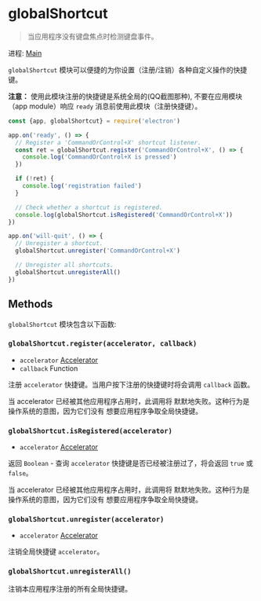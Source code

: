 # globalShortcut

> 当应用程序没有键盘焦点时检测键盘事件。

进程: [Main](../glossary.md#main-process)

`globalShortcut` 模块可以便捷的为你设置（注册/注销）各种自定义操作的快捷键。

**注意：** 使用此模块注册的快捷键是系统全局的(QQ截图那种), 不要在应用模块（app module）响应 `ready`
消息前使用此模块（注册快捷键）。

```javascript
const {app, globalShortcut} = require('electron')

app.on('ready', () => {
  // Register a 'CommandOrControl+X' shortcut listener.
  const ret = globalShortcut.register('CommandOrControl+X', () => {
    console.log('CommandOrControl+X is pressed')
  })

  if (!ret) {
    console.log('registration failed')
  }

  // Check whether a shortcut is registered.
  console.log(globalShortcut.isRegistered('CommandOrControl+X'))
})

app.on('will-quit', () => {
  // Unregister a shortcut.
  globalShortcut.unregister('CommandOrControl+X')

  // Unregister all shortcuts.
  globalShortcut.unregisterAll()
})
```

## Methods

`globalShortcut` 模块包含以下函数:

### `globalShortcut.register(accelerator, callback)`

* `accelerator` [Accelerator](accelerator.md)
* `callback` Function

注册 `accelerator` 快捷键。当用户按下注册的快捷键时将会调用 `callback` 函数。

当 accelerator 已经被其他应用程序占用时，此调用将
默默地失败。这种行为是操作系统的意图，因为它们没有
想要应用程序争取全局快捷键。

### `globalShortcut.isRegistered(accelerator)`

* `accelerator` [Accelerator](accelerator.md)

返回 `Boolean` - 查询 `accelerator` 快捷键是否已经被注册过了，将会返回 `true` 或 `false`。

当 accelerator 已经被其他应用程序占用时，此调用将
默默地失败。这种行为是操作系统的意图，因为它们没有
想要应用程序争取全局快捷键。

### `globalShortcut.unregister(accelerator)`

* `accelerator` [Accelerator](accelerator.md)

注销全局快捷键 `accelerator`。

### `globalShortcut.unregisterAll()`

注销本应用程序注册的所有全局快捷键。
